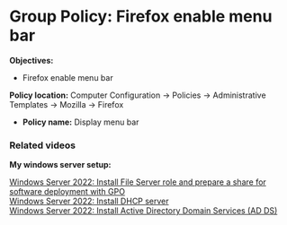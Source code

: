 # Group Policy: Firefox enable menu bar

<b>Objectives:</b>

* Firefox enable menu bar

<b>Policy location:</b> Computer Configuration -> Policies -> Administrative Templates -> Mozilla -> Firefox

* <b>Policy name:</b> Display menu bar

### Related videos

<b>My windows server setup:</b> <br />

[Windows Server 2022: Install File Server role and prepare a share for software deployment with GPO](https://youtu.be/jEWSdC2qwyA) <br />
[Windows Server 2022: Install DHCP server](https://youtu.be/8n0MD9stQis) <br />
[Windows Server 2022: Install Active Directory Domain Services (AD DS)](https://youtu.be/1cYewbW3Tl0) <br />